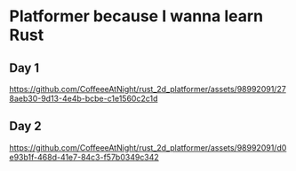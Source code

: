 # Platformer because I wanna learn Rust

## Day 1
https://github.com/CoffeeeAtNight/rust_2d_platformer/assets/98992091/278aeb30-9d13-4e4b-bcbe-c1e1560c2c1d

## Day 2
https://github.com/CoffeeeAtNight/rust_2d_platformer/assets/98992091/d0e93b1f-468d-41e7-84c3-f57b0349c342

